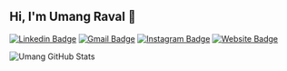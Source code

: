 ## Hi, I'm Umang Raval :wave:

[![Linkedin Badge](https://img.shields.io/badge/-LinkedIn-0096c7?style=for-the-badge&logo=Linkedin&logoColor=white&link=https://www.linkedin.com/in/umangraval13/)](https://www.linkedin.com/in/umangraval13/)
[![Gmail Badge](https://img.shields.io/badge/-Gmail-ef233c?style=for-the-badge&logo=Gmail&logoColor=white&link=mailto:umangraval2000@gmail.com)](mailto:umangraval2000@gmail.com)
[![Instagram Badge](https://img.shields.io/badge/-Instagram-0196i7?style=for-the-badge&logo=Instagram&logoColor=white&link=https://www.instagram.com/umang_raval_13/)](https://www.instagram.com/umang_raval_13/)
[![Website Badge](https://img.shields.io/badge/Website-F38020?style=for-the-badge&logo=icloud&logoColor=white)](https://umangraval.com)

![Umang GitHub Stats](https://github-readme-stats.vercel.app/api?username=umangraval&count_private=true&show_icons=true&include_all_commits=true)
